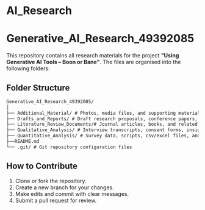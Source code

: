 # AI_Research

# Generative_AI_Research_49392085

This repository contains all research materials for the project **"Using Generative AI Tools – Boon or Bane"**.  The files are organised into the following folders:

## Folder Structure

```html
Generative_AI_Research_49392085/
│
├── Additional_Material/ # Photos, media files, and supporting materials
├── Drafts_and_Reports/ # Draft research proposals, conference papers, and final reports
├── Literature_Review_Documents/# Journal articles, books, and related references
├── Qualitative_Analysis/ # Interview transcripts, consent forms, insights, and visualisations
├── Quantitative_Analysis/ # Survey data, scripts, csv/excel files, and analysis reports
├──README.md
└── .git/ # Git repository configuration files
```

## How to Contribute
1. Clone or fork the repository.  
2. Create a new branch for your changes.  
3. Make edits and commit with clear messages.  
4. Submit a pull request for review.  
